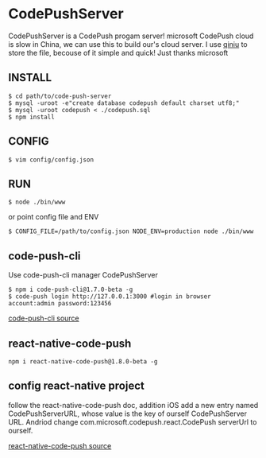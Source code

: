 # CodePushServer

CodePushServer is a CodePush progam server! microsoft CodePush cloud is slow in China, we can use this to build our's cloud server. I use [qiniu](http://www.qiniu.com/) to store the file, becouse of it simple and quick! Just thanks microsoft

## INSTALL

```shell
$ cd path/to/code-push-server
$ mysql -uroot -e"create database codepush default charset utf8;"
$ mysql -uroot codepush < ./codepush.sql
$ npm install
```

## CONFIG
```shell
$ vim config/config.json
```

## RUN

```shell
$ node ./bin/www
```

or point config file and ENV

```shell
$ CONFIG_FILE=/path/to/config.json NODE_ENV=production node ./bin/www
```

## code-push-cli 
Use code-push-cli manager CodePushServer

```shell
$ npm i code-push-cli@1.7.0-beta -g
$ code-push login http://127.0.0.1:3000 #login in browser account:admin password:123456
```

[code-push-cli source](https://github.com/Microsoft/code-push)

## react-native-code-push

```shell
npm i react-native-code-push@1.8.0-beta -g
```

## config react-native project
follow the react-native-code-push doc, addition iOS add a new entry named CodePushServerURL, whose value is the key of ourself CodePushServer URL. Andriod change com.microsoft.codepush.react.CodePush serverUrl to ourself.

[react-native-code-push source](https://github.com/Microsoft/react-native-code-push)


